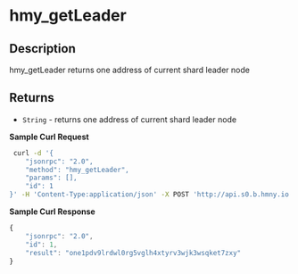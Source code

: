 # hmy_getLeader

## Description

hmy_getLeader returns one address of current shard leader node

## Returns

* `String` - returns one address of current shard leader node

**Sample Curl Request**

```bash
 curl -d '{
    "jsonrpc": "2.0",
    "method": "hmy_getLeader",
    "params": [],
    "id": 1
}' -H 'Content-Type:application/json' -X POST 'http://api.s0.b.hmny.io'
```

**Sample Curl Response**

```javascript
{
    "jsonrpc": "2.0",
    "id": 1,
    "result": "one1pdv9lrdwl0rg5vglh4xtyrv3wjk3wsqket7zxy"
}
```
